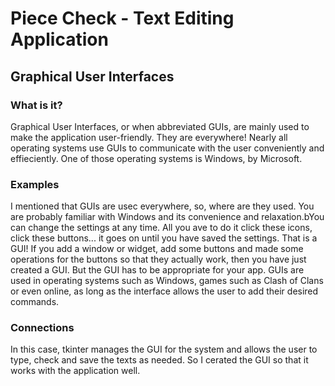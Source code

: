 # Piece Check - Text Editing Application
## Graphical User Interfaces
### What is it?

Graphical User Interfaces, or when abbreviated GUIs, are mainly used to make the application user-friendly. They are everywhere! Nearly all operating systems use GUIs to communicate with the user conveniently and effieciently. One of those operating systems is Windows, by Microsoft.

### Examples

I mentioned that GUIs are usec everywhere, so, where are they used. You are probably familiar with Windows and its convenience and relaxation.bYou can change the settings at any time. All you ave to do it click these icons, click these buttons... it goes on until you have saved the settings. That is a GUI! If you add a window or widget, add some buttons and made some operations for the buttons so that they actually work, then you have just created a GUI. But the GUI has to be appropriate for your app. GUIs are used in operating systems such as Windows, games such as Clash of Clans or even online, as long as the interface allows the user to add their desired commands.

### Connections

In this case, tkinter manages the GUI for the system and allows the user to type, check and save the texts as needed. So I cerated the GUI so that it works with the application well.
